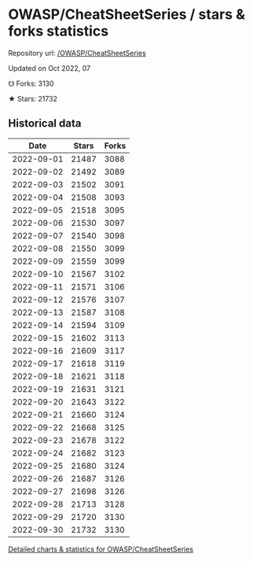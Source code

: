 # OWASP/CheatSheetSeries / stars & forks statistics

Repository url: [/OWASP/CheatSheetSeries](https://github.com/OWASP/CheatSheetSeries)

Updated on Oct 2022, 07

☋ Forks: 3130

★ Stars: 21732

## Historical data
| Date | Stars | Forks |
|------|-------|-------|
| 2022-09-01 | 21487 | 3088 | 
| 2022-09-02 | 21492 | 3089 | 
| 2022-09-03 | 21502 | 3091 | 
| 2022-09-04 | 21508 | 3093 | 
| 2022-09-05 | 21518 | 3095 | 
| 2022-09-06 | 21530 | 3097 | 
| 2022-09-07 | 21540 | 3098 | 
| 2022-09-08 | 21550 | 3099 | 
| 2022-09-09 | 21559 | 3099 | 
| 2022-09-10 | 21567 | 3102 | 
| 2022-09-11 | 21571 | 3106 | 
| 2022-09-12 | 21576 | 3107 | 
| 2022-09-13 | 21587 | 3108 | 
| 2022-09-14 | 21594 | 3109 | 
| 2022-09-15 | 21602 | 3113 | 
| 2022-09-16 | 21609 | 3117 | 
| 2022-09-17 | 21618 | 3119 | 
| 2022-09-18 | 21621 | 3118 | 
| 2022-09-19 | 21631 | 3121 | 
| 2022-09-20 | 21643 | 3122 | 
| 2022-09-21 | 21660 | 3124 | 
| 2022-09-22 | 21668 | 3125 | 
| 2022-09-23 | 21678 | 3122 | 
| 2022-09-24 | 21682 | 3123 | 
| 2022-09-25 | 21680 | 3124 | 
| 2022-09-26 | 21687 | 3126 | 
| 2022-09-27 | 21698 | 3126 | 
| 2022-09-28 | 21713 | 3128 | 
| 2022-09-29 | 21720 | 3130 | 
| 2022-09-30 | 21732 | 3130 | 


[Detailed charts & statistics for OWASP/CheatSheetSeries](https://reviewgithub.com/rep/OWASP/CheatSheetSeries)
